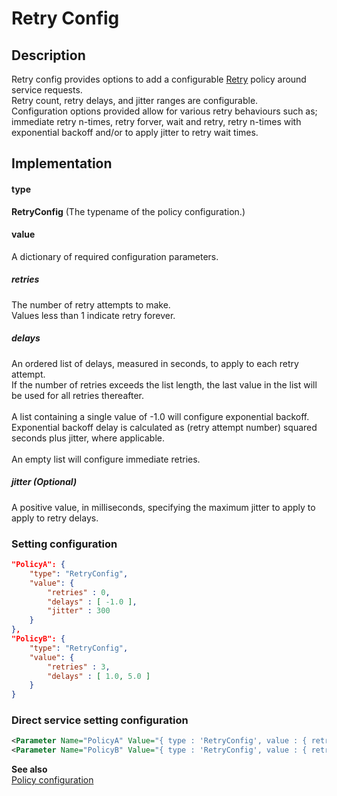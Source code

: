 # Retry Config

## Description
Retry config provides options to add a configurable [Retry](https://github.com/App-vNext/Polly/wiki/Retry) policy around service requests.<br/>
Retry count, retry delays, and jitter ranges are configurable.<br/>
Configuration options provided allow for various retry behaviours such as; immediate retry n-times, retry forver, wait and retry, retry n-times with exponential backoff and/or to apply jitter to retry wait times.

## Implementation
#### type
__RetryConfig__ (The typename of the policy configuration.)

#### value
A dictionary of required configuration parameters.

##### retries
The number of retry attempts to make.<br/>
Values less than 1 indicate retry forever.

##### delays
An ordered list of delays, measured in seconds, to apply to each retry attempt.<br/>
If the number of retries exceeds the list length, the last value in the list will be used for all retries thereafter.<br/>
<br/>
A list containing a single value of -1.0 will configure exponential backoff.<br/>
Exponential backoff delay is calculated as (retry attempt number) squared seconds plus jitter, where applicable.<br/>
<br/>
An empty list will configure immediate retries.

##### jitter (Optional)
A positive value, in milliseconds, specifying the maximum jitter to apply to apply to retry delays.

### Setting configuration
```json
"PolicyA": {
    "type": "RetryConfig",
    "value": {
        "retries" : 0,
        "delays" : [ -1.0 ],
        "jitter" : 300
    }
},
"PolicyB": {
    "type": "RetryConfig",
    "value": {
        "retries" : 3,
        "delays" : [ 1.0, 5.0 ]
    }
}
```

### Direct service setting configuration
```xml
<Parameter Name="PolicyA" Value="{ type : 'RetryConfig', value : { retries : 0, delays : [ -1.0 ], jitter : 300 } }" />
<Parameter Name="PolicyB" Value="{ type : 'RetryConfig', value : { retries : 3, delays : [ 1.0, 5.0 ] } }" />
```

__See also__<br/>
[Policy configuration](./Policy.md)
